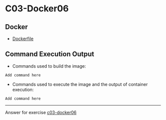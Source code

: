 # C03-Docker06

## Docker 
- [Dockerfile](Dockerfile)

## Command Execution Output
- Commands used to build  the image:
```
Add command here
```

- Commands used to execute the image and the output of container execution:
```
Add command here
```

<!-- Don't change anything below this point-->
<!-- Before commiting, remove both commented lines--> 
***
Answer for exercise [c03-docker06](https://github.com/devopsacademyau/academy/blob/c41e824fb2a2c55e3a30b2371a87e3a7551b6741/classes/04class/exercises/c04-docker06/README.md)